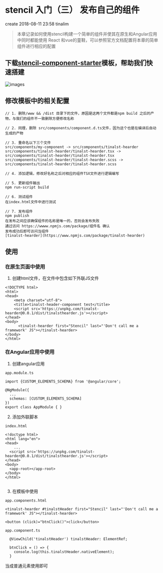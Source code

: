 # stencil 入门（三） 发布自己的组件
create 2018-08-11 23:58 tinalim
> 本章记录如何使用stencil构建一个简单的组件并使其在原生和Angular应用中同时都能使用 React 和vue的童鞋，可以参照官方文档配置将本章的简单组件进行相应的配置

## 下载[stencil-component-starter](https://github.com/ionic-team/stencil-component-starter)模板，帮助我们快速搭建

![images](https://github.com/Tinalst/Tina-s-Javascript-note/blob/master/images/stencil/stencil-component/1.png)

## 修改模板中的相关配置

```
// 1. 删除/www && /dist 目录下的文件，原因是这两个文件都是npm build 之后的产物，与我们的组件不一致删除方便修改名称

// 2. 同理，删除 src/components/component.d.ts文件，因为这个也是在编译后自动生成的产物

// 3. 重命名以下三个文件
src/components/my-component -> src/components/tinalst-hearder
src/components/tinalst-hearder/tinalst-hearder.tsx -> src/components/tinalst-hearder/tinalst-hearder.tsx
src/components/tinalst-hearder/tinalst-hearder.scss -> src/components/tinalst-hearder/tinalst-hearder.scss

// 4. 添加逻辑，修改好名称之后对相应的组件TSX文件进行逻辑编写

// 5. 更新组件输出
npm run-script build

// 6. 测试组件
在index.html文件中进行测试

// 7. 发布组件
npm publish
在发布之间应该确保组件的名称是唯一的，否则会发布失败
通过访问 https://wwww.npmjs.com/package/组件名 确认
发布成功后即可访问当组件
[tinalst-hearder](https://www.npmjs.com/package/tinalst-hearder)
```

## 使用
### 在原生页面中使用
1. 创建html文件，在文件中包含如下外联JS文件
```
<!DOCTYPE html>
<html>
<head>
	<meta charset="utf-8">
	<title>tinalst-header-component test</title>
	<script src='https://unpkg.com/tinalst-hearder@0.0.1/dist/tinalsthearder.js'></script> 
</head>
<body>
	  <tinalst-hearder first="Stencil" last="'Don't call me a framework' JS"></tinalst-hearder>
</body>
</html>
```

### 在Angular应用中使用
1. 创建angular应用
```
app.module.ts

import {CUSTOM_ELEMENTS_SCHEMA} from '@angular/core';

@NgModule({
  ...
  schemas: [CUSTOM_ELEMENTS_SCHEMA]
})
export class AppModule { }

```

2. 添加外联脚本
```
index.html

<!doctype html>
<html lang="en">
<head>
    ...
  <script src='https://unpkg.com/tinalst-hearder@0.0.1/dist/tinalsthearder.js'></script>
</head>
<body>
  <app-root></app-root>
</body>
</html>


```

3. 在模板中使用
```
app.components.html

<tinalst-hearder #tinalstHeader first="Stencil" last="'Don't call me a framework' JS"></tinalst-hearder>

<button (click)="btnClick()">click</button>

```

```
app.component.ts

  @ViewChild('tinalstHeader') tinalstHeader: ElementRef;

  btnClick = () => {
    console.log(this.tinalstHeader.nativeElement);
  }

```

当成普通元素使用即可
